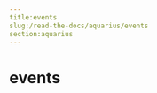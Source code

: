 ```yaml
---
title:events
slug:/read-the-docs/aquarius/events
section:aquarius
---
```

<a name="events"></a>
# events

